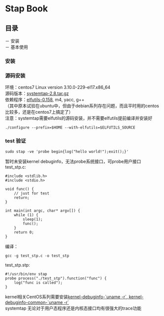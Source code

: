 # Stap Book

## 目录

－ 安装  
－ 基本使用

### 安装
### 源码安装  
环境：centos7  Linux version 3.10.0-229-el17.x86_64  
源码版本：[systemtap-2.8.tar.gz](https://sourceware.org/systemtap/ftp/releases/systemtap-2.8.tar.gz)  
依赖程序：[elfutils-0.158](https://fedorahosted.org/releases/e/l/elfutils/0.158/elfutils-0.158.tar.bz2), m4, yacc, g++  
（其中原本试验在ubuntu中，但由于debian系列存在问题，而且平时用的centos比较多，还是在centos7上搞定了）  
注意：systemtap需要elfutils的源码安装，并不需要elfutils提前编译并安装好

	./configure --prefix=$HOME --with-elfutils=$ELFUTILS_SOURCE
### test 验证  
  
	sudo stap -ve 'probe begin{log("hello world!");exit();}'  

暂时未安装kernel debuginfo，无法probe系统接口，可probe用户接口  
test_stp.c:  
	
	#include <stdlib.h>
	#include <stdio.h>
	
	void func() {
		// just for test
		return;
	}
	
	int main(int argc, char* argv[]) {
		while (1) {
			sleep(1);
			func();
		}
		return 0;
	}
编译：
	
	gcc -g test_stp.c -o test_stp
test_stp.stp:
	
	#!/usr/bin/env stap
	probe process("./test_stp").function("func") {
		log("func is called");
	}

	
kernel相关CentOS系列需要安装[kernel-debuginfo-\`uname -r\`, kernel-debuginfo-common-\`uname -r\`](http://debuginfo.centos.org/7/x86_64/)  
systemtap 无论对于用户态程序还是内核态接口均有很强大的trace功能  
